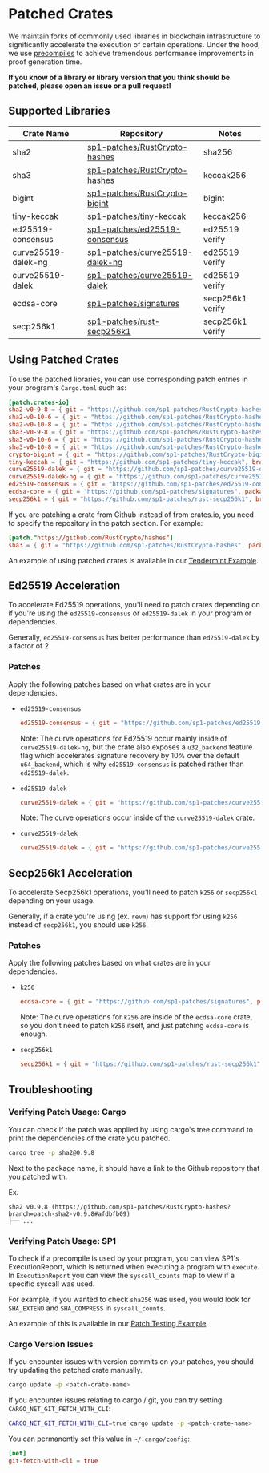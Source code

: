 # Patched Crates

We maintain forks of commonly used libraries in blockchain infrastructure to significantly accelerate the execution of certain operations.
Under the hood, we use [precompiles](./precompiles.md) to achieve tremendous performance improvements in proof generation time.

**If you know of a library or library version that you think should be patched, please open an issue or a pull request!**

## Supported Libraries

| Crate Name          | Repository                                                                            | Notes            |
| ------------------- | ------------------------------------------------------------------------------------- | ---------------- |
| sha2                | [sp1-patches/RustCrypto-hashes](https://github.com/sp1-patches/RustCrypto-hashes)     | sha256           |
| sha3                | [sp1-patches/RustCrypto-hashes](https://github.com/sp1-patches/RustCrypto-hashes)     | keccak256        |
| bigint              | [sp1-patches/RustCrypto-bigint](https://github.com/sp1-patches/RustCrypto-bigint)     | bigint           |
| tiny-keccak         | [sp1-patches/tiny-keccak](https://github.com/sp1-patches/tiny-keccak)                 | keccak256        |
| ed25519-consensus   | [sp1-patches/ed25519-consensus](http://github.com/sp1-patches/ed25519-consensus)      | ed25519 verify   |
| curve25519-dalek-ng | [sp1-patches/curve25519-dalek-ng](https://github.com/sp1-patches/curve25519-dalek-ng) | ed25519 verify   |
| curve25519-dalek    | [sp1-patches/curve25519-dalek](https://github.com/sp1-patches/curve25519-dalek)       | ed25519 verify   |
| ecdsa-core          | [sp1-patches/signatures](http://github.com/sp1-patches/signatures)                    | secp256k1 verify |
| secp256k1           | [sp1-patches/rust-secp256k1](http://github.com/sp1-patches/rust-secp256k1)            | secp256k1 verify |

## Using Patched Crates

To use the patched libraries, you can use corresponding patch entries in your program's `Cargo.toml` such as:

```toml
[patch.crates-io]
sha2-v0-9-8 = { git = "https://github.com/sp1-patches/RustCrypto-hashes", package = "sha2", branch = "patch-sha2-v0.9.8" }
sha2-v0-10-6 = { git = "https://github.com/sp1-patches/RustCrypto-hashes", package = "sha2", branch = "patch-sha2-v0.10.6" }
sha2-v0-10-8 = { git = "https://github.com/sp1-patches/RustCrypto-hashes", package = "sha2", branch = "patch-sha2-v0.10.8" }
sha3-v0-9-8 = { git = "https://github.com/sp1-patches/RustCrypto-hashes", package = "sha3", branch = "patch-sha3-v0.9.8" }
sha3-v0-10-6 = { git = "https://github.com/sp1-patches/RustCrypto-hashes", package = "sha3", branch = "patch-sha3-v0.10.6" }
sha3-v0-10-8 = { git = "https://github.com/sp1-patches/RustCrypto-hashes", package = "sha3", branch = "patch-sha3-v0.10.8" }
crypto-bigint = { git = "https://github.com/sp1-patches/RustCrypto-bigint", branch = "patch-v0.5.5" }
tiny-keccak = { git = "https://github.com/sp1-patches/tiny-keccak", branch = "patch-v2.0.2" }
curve25519-dalek = { git = "https://github.com/sp1-patches/curve25519-dalek", branch = "patch-curve25519-v4.1.3" }
curve25519-dalek-ng = { git = "https://github.com/sp1-patches/curve25519-dalek-ng", branch = "patch-v4.1.1" }
ed25519-consensus = { git = "https://github.com/sp1-patches/ed25519-consensus", branch = "patch-v2.1.0" }
ecdsa-core = { git = "https://github.com/sp1-patches/signatures", package = "ecdsa", branch = "patch-ecdsa-v0.16.9" }
secp256k1 = { git = "https://github.com/sp1-patches/rust-secp256k1", branch = "patch-v0.29.0" }
```

If you are patching a crate from Github instead of from crates.io, you need to specify the
repository in the patch section. For example:

```toml
[patch."https://github.com/RustCrypto/hashes"]
sha3 = { git = "https://github.com/sp1-patches/RustCrypto-hashes", package = "sha3", branch = "patch-sha3-v0.10.8" }
```

An example of using patched crates is available in our [Tendermint Example](https://github.com/succinctlabs/sp1/blob/main/examples/tendermint/program/Cargo.toml#L22-L25).

## Ed25519 Acceleration

To accelerate Ed25519 operations, you'll need to patch crates depending on if you're using the `ed25519-consensus` or `ed25519-dalek` in your program or dependencies.

Generally, `ed25519-consensus` has better performance than `ed25519-dalek` by a factor of 2.

### Patches

Apply the following patches based on what crates are in your dependencies.

- `ed25519-consensus`

  ```toml
  ed25519-consensus = { git = "https://github.com/sp1-patches/ed25519-consensus", branch = "patch-v2.1.0" }
  ```

  Note: The curve operations for Ed25519 occur mainly inside of `curve25519-dalek-ng`, but the crate also exposes
  a `u32_backend` feature flag which accelerates signature recovery by 10% over the default `u64_backend`, which is why
  `ed25519-consensus` is patched rather than `ed25519-dalek`.

- `ed25519-dalek`

  ```toml
  curve25519-dalek = { git = "https://github.com/sp1-patches/curve25519-dalek", branch = "patch-curve25519-v4.1.3" }
  ```

  Note: The curve operations occur inside of the `curve25519-dalek` crate.

- `curve25519-dalek`
  ```toml
  curve25519-dalek = { git = "https://github.com/sp1-patches/curve25519-dalek-ng", branch = "patch-v4.1.3" }
  ```

## Secp256k1 Acceleration

To accelerate Secp256k1 operations, you'll need to patch `k256` or `secp256k1` depending on your usage.

Generally, if a crate you're using (ex. `revm`) has support for using `k256` instead of `secp256k1`, you should use `k256`.

### Patches

Apply the following patches based on what crates are in your dependencies.

- `k256`

  ```toml
  ecdsa-core = { git = "https://github.com/sp1-patches/signatures", package = "ecdsa", branch = "patch-ecdsa-v0.16.9" }
  ```

  Note: The curve operations for `k256` are inside of the `ecdsa-core` crate, so you don't need to patch `k256` itself, and just patching `ecdsa-core` is enough.

- `secp256k1`
  ```toml
  secp256k1 = { git = "https://github.com/sp1-patches/rust-secp256k1", branch = "patch-v0.29.0" }
  ```

## Troubleshooting

### Verifying Patch Usage: Cargo

You can check if the patch was applied by using cargo's tree command to print the dependencies of the crate you patched.

```bash
cargo tree -p sha2@0.9.8
```

Next to the package name, it should have a link to the Github repository that you patched with.

Ex.

```
sha2 v0.9.8 (https://github.com/sp1-patches/RustCrypto-hashes?branch=patch-sha2-v0.9.8#afdbfb09)
├── ...
```

### Verifying Patch Usage: SP1

To check if a precompile is used by your program, you can view SP1's ExecutionReport, which is returned when executing a program with `execute`. In `ExecutionReport` you can view the `syscall_counts` map to view if a specific syscall was used.

For example, if you wanted to check `sha256` was used, you would look for `SHA_EXTEND` and `SHA_COMPRESS` in `syscall_counts`.

An example of this is available in our [Patch Testing Example](https://github.com/succinctlabs/sp1/blob/dd032eb23949828d244d1ad1f1569aa78155837c/examples/patch-testing/script/src/main.rs).

### Cargo Version Issues

If you encounter issues with version commits on your patches, you should try updating the patched crate manually.

```bash
cargo update -p <patch-crate-name>
```

If you encounter issues relating to cargo / git, you can try setting `CARGO_NET_GIT_FETCH_WITH_CLI`:

```bash
CARGO_NET_GIT_FETCH_WITH_CLI=true cargo update -p <patch-crate-name>
```

You can permanently set this value in `~/.cargo/config`:

```toml
[net]
git-fetch-with-cli = true
```
